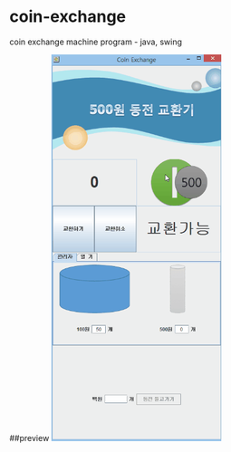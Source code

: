 # coin-exchange
coin exchange machine program - java, swing

##preview
![img](https://github.com/junjw1/coin-exchange/blob/master/preview.gif)
